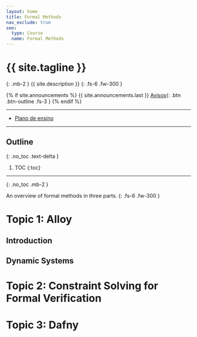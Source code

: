 ```yaml
---
layout: home
title: Formal Methods
nav_exclude: true
seo:
  type: Course
  name: Formal Methods
---
```


# {{ site.tagline }}
{: .mb-2 }
{{ site.description }}
{: .fs-6 .fw-300 }

{% if site.announcements %}
{{ site.announcements.last }}
[Avisos](announcements.md){: .btn .btn-outline .fs-3 }
{% endif %}

---

- [Plano de ensino](plan.pdf)

---

## Outline
{: .no_toc .text-delta }

1. TOC
{:toc}

---

{: .no_toc .mb-2 }

An overview of formal methods in three parts.
{: .fs-6 .fw-300 }

# Topic 1: Alloy
## Introduction
## Dynamic Systems

# Topic 2: Constraint Solving for Formal Verification

# Topic 3: Dafny
